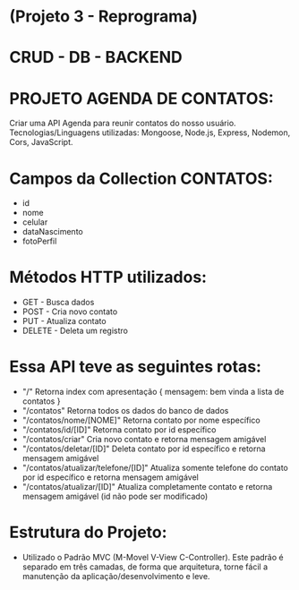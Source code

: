 # (Projeto 3 - Reprograma)
# CRUD - DB - BACKEND 

# PROJETO AGENDA DE CONTATOS:
Criar uma API Agenda para reunir contatos do nosso usuário.
Tecnologias/Linguagens utilizadas: Mongoose, Node.js, Express, Nodemon, Cors, JavaScript.

# Campos da Collection CONTATOS:
- id
- nome
- celular
- dataNascimento
- fotoPerfil

# Métodos HTTP utilizados:
- GET    - Busca dados
- POST   - Cria novo contato
- PUT    - Atualiza contato
- DELETE - Deleta um registro

# Essa API teve as seguintes rotas:
- "/" Retorna index com apresentação { mensagem: bem vinda a lista de contatos }
- "/contatos" Retorna todos os dados do banco de dados
- "/contatos/nome/[NOME]" Retorna contato por nome específico
- "/contatos/id/[ID]" Retorna contato por id específico
- "/contatos/criar" Cria novo contato e retorna mensagem amigável
- "/contatos/deletar/[ID]" Deleta contato por id específico e retorna mensagem amigável
- "/contatos/atualizar/telefone/[ID]" Atualiza somente telefone do contato por id específico e retorna mensagem amigável
- "/contatos/atualizar/[ID]" Atualiza completamente contato e retorna mensagem amigável (id não pode ser modificado)

# Estrutura do Projeto:
- Utilizado o Padrão MVC (M-Movel V-View C-Controller). Este padrão é separado em três camadas, de forma que arquitetura, torne fácil a manutenção da aplicação/desenvolvimento e leve.